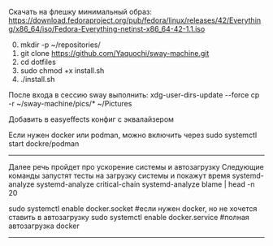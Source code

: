 Скачать на флешку минимальный образ:
https://download.fedoraproject.org/pub/fedora/linux/releases/42/Everything/x86_64/iso/Fedora-Everything-netinst-x86_64-42-1.1.iso

0) mkdir -p ~/repositories/
1) git clone https://github.com/Yaquochi/sway-machine.git
2) cd dotfiles
3) sudo chmod +x install.sh
4) ./install.sh

После входа в сессию sway выполнить:
xdg-user-dirs-update --force
cp -r ~/sway-machine/pics/* ~/Pictures

Добавить в easyeffects конфиг с эквалайзером

Если нужен docker или podman, можно включить через sudo systemctl start dockre/podman

--------------------------------------------

Далее речь пройдет про ускорение системы и автозагрузку
Следующие команды запустят тесты на загрузку системы и покажут время
systemd-analyze
systemd-analyze critical-chain
systemd-analyze blame | head -n 20

sudo systemctl enable docker.socket #если нужен docker, но не хочется ставить в автозагрузку
sudo systemctl enable docker.service #полная автозагрузка docker

--------------------------------------------

